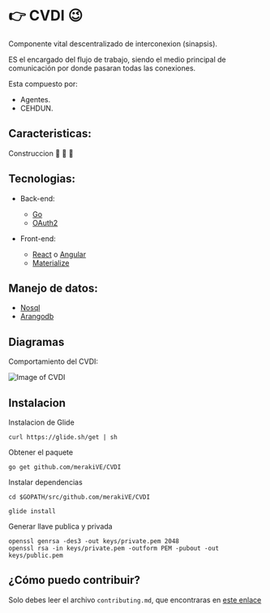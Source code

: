 #  :point_right: CVDI :wink:
Componente vital descentralizado de interconexion (sinapsis). 

ES el encargado del flujo de trabajo, siendo el medio principal de comunicación por donde pasaran todas las conexiones.

Esta compuesto por:

- Agentes.
- CEHDUN.
 
## Caracteristicas:

Construccion   :no_entry_sign: :construction:  :muscle:

## Tecnologias:
 
- Back-end:
  - [Go](https://golang.org/)
  - [OAuth2](https://oauth.net/2/)

- Front-end:
  - [React](https://facebook.github.io/react/) o [Angular](https://angularjs.org/)
  - [Materialize](http://materializecss.com/)

## Manejo de datos:
 
- [Nosql](https://es.wikipedia.org/wiki/NoSQL)
- [Arangodb](https://www.arangodb.com/)

## Diagramas

Comportamiento del CVDI:

![Image of CVDI](https://github.com/merakive/cvdi/blob/master/diagrams/cvdi.png)


## Instalacion

Instalacion de Glide	

	curl https://glide.sh/get | sh

Obtener el paquete

	go get github.com/merakiVE/CVDI

Instalar dependencias

	cd $GOPATH/src/github.com/merakiVE/CVDI

	glide install

Generar llave publica y privada

    openssl genrsa -des3 -out keys/private.pem 2048
    openssl rsa -in keys/private.pem -outform PEM -pubout -out keys/public.pem


## ¿Cómo puedo contribuir? 
Solo debes leer el archivo `contributing.md`, que encontraras en [este enlace](https://github.com/merakive/cvdi/blob/master/.github/CONTRIBUTING.md)



